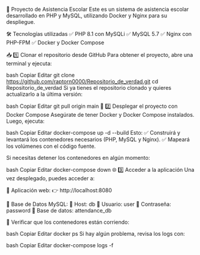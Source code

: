 📌 Proyecto de Asistencia Escolar
Este es un sistema de asistencia escolar desarrollado en PHP y MySQL, utilizando Docker y Nginx para su despliegue.

🛠️ Tecnologías utilizadas
✅ PHP 8.1 con MySQLi
✅ MySQL 5.7
✅ Nginx con PHP-FPM
✅ Docker y Docker Compose

📥 1️⃣ Clonar el repositorio desde GitHub
Para obtener el proyecto, abre una terminal y ejecuta:

bash
Copiar
Editar
git clone https://github.com/raptorn0000/Repositorio_de_verdad.git
cd Repositorio_de_verdad
Si ya tienes el repositorio clonado y quieres actualizarlo a la última versión:

bash
Copiar
Editar
git pull origin main
🐳 2️⃣ Desplegar el proyecto con Docker Compose
Asegúrate de tener Docker y Docker Compose instalados. Luego, ejecuta:

bash
Copiar
Editar
docker-compose up -d --build
Esto:
✅ Construirá y levantará los contenedores necesarios (PHP, MySQL y Nginx).
✅ Mapeará los volúmenes con el código fuente.

Si necesitas detener los contenedores en algún momento:

bash
Copiar
Editar
docker-compose down
🌐 3️⃣ Acceder a la aplicación
Una vez desplegado, puedes acceder a:

🔹 Aplicación web:
👉 http://localhost:8080

🔹 Base de Datos MySQL:
📌 Host: db
📌 Usuario: user
📌 Contraseña: password
📌 Base de datos: attendance_db

🔹 Verificar que los contenedores están corriendo:

bash
Copiar
Editar
docker ps
Si hay algún problema, revisa los logs con:

bash
Copiar
Editar
docker-compose logs -f
